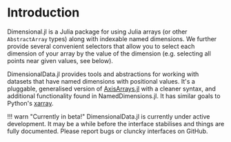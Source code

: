 # Introduction

Dimensional.jl is a Julia package for using Julia arrays (or other `AbstractArray` types) along with indexable named dimensions.
We further provide several convenient selectors that allow you to select each dimension of your array by the value of the dimension (e.g. selecting all points near given values, see below).

DimensionalData.jl provides tools and abstractions for working with datasets that have named dimensions with positional values.
It's a pluggable, generalised version of [AxisArrays.jl](https://github.com/JuliaArrays/AxisArrays.jl) with a cleaner syntax, and additional functionality found in NamedDimensions.jl.
It has similar goals to Python's [xarray](http://xarray.pydata.org/en/stable/).

!!! warn "Currently in beta!"
    DimensionalData.jl is currently under active development.
    It may be a while before the interface stabilises and things are fully documented.
    Please report bugs or cluncky interfaces on GitHub.
